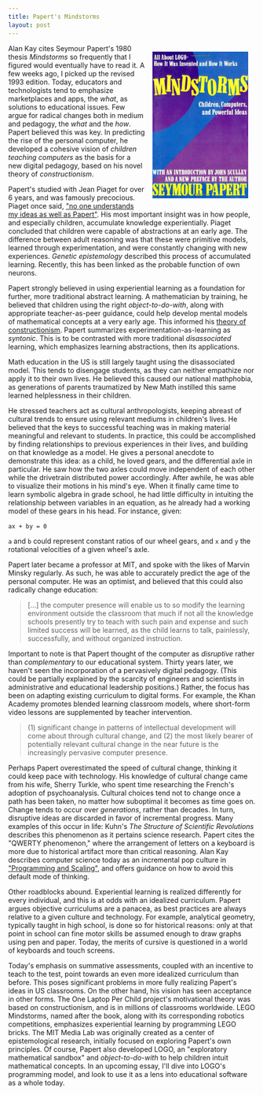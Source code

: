 ```yaml
---
title: Papert's Mindstorms
layout: post
---
```


<img src="/images/mindstorms.jpg" style="height: auto; width: 195px; margin: 15px; float: right;">

Alan Kay cites Seymour Papert's 1980 thesis *Mindstorms* so frequently that I figured would eventually have to read it. A few weeks ago, I picked up the revised 1993 edition. Today, educators and technologists tend to emphasize marketplaces and apps, the *what*, as solutions to educational issues. Few argue for radical changes both in medium and pedagogy, the *what* and the *how*. Papert believed this was key. In predicting the rise of the personal computer, he developed a cohesive vision of *children teaching computers* as the basis for a new digital pedagogy, based on his novel theory of *constructionism*.

Papert's studied with Jean Piaget for over 6 years, and was famously precocious. Piaget once said, ["no one understands my ideas as well as Papert"](http://en.wikipedia.org/wiki/Constructivism_(learning_theory)). His most important insight was in how people, and especially children, accumulate knowledge experientially. Piaget concluded that children were capable of abstractions at an early age. The difference between adult reasoning was that these were primitive models, learned through experimentation, and were constantly changing with new experiences. *Genetic epistemology* described this process of accumulated learning. Recently, this has been linked as the probable function of own neurons.

Papert strongly believed in using experiential learning as a foundation for further, more traditional abstract learning. A mathematician by training, he believed that children using the right *object-to-do-with*, along with appropriate teacher-as-peer guidance, could help develop mental models of mathematical concepts at a very early age. This informed his [theory of constructionism](http://wiki.laptop.org/go/Constructionism). Papert summarizes experimentation-as-learning as *syntonic*. This is to be contrasted with more traditional *disassociated* learning, which emphasizes learning abstractions, then its applications. 

Math education in the US is still largely taught using the disassociated model. This tends to disengage students, as they can neither empathize nor apply it to their own lives. He believed this caused our national mathphobia, as generations of parents traumatized by New Math instilled this same learned helplessness in their children.

He stressed teachers act as cultural anthropologists, keeping abreast of cultural trends to ensure using relevant mediums in children's lives. He believed that the keys to successful teaching was in making material meaningful and relevant to students. In practice, this could be accomplished by finding relationships to previous experiences in their lives, and building on that knowledge as a model. He gives a personal anecdote to demonstrate this idea: as a child, he loved gears, and the differential axle in particular. He saw how the two axles could move independent of each other while the drivetrain distributed power accordingly. After awhile, he was able to visualize their motions in his mind's eye. When it finally came time to learn symbolic algebra in grade school, he had little difficulty in intuiting the relationship between variables in an equation, as he already had a working model of these gears in his head. For instance, given:

	ax + by = 0

`a`  and `b` could represent constant ratios of our wheel gears, and `x` and `y` the rotational velocities of a given wheel's axle.

Papert later became a professor at MIT, and spoke with the likes of Marvin Minsky regularly. As such, he was able to accurately predict the age of the personal computer. He was an optimist, and believed that this could also radically change education:

> \[...\] the computer presence will enable us to so modify the learning environment outside the classroom that much if not all the knowledge schools presently try to teach with such pain and expense and such limited success will be learned, as the child learns to talk, painlessly, successfully, and without organized instruction.

Important to note is that Papert thought of the computer as *disruptive* rather than *complementary* to our educational system. Thirty years later, we haven't seen the incorporation of a pervasively digital pedagogy. (This could be partially explained by the scarcity of engineers and scientists in administrative and educational leadership positions.) Rather, the focus has been on adapting existing curriculum to digital forms. For example, the Khan Academy promotes blended learning classroom models, where short-form video lessons are supplemented by teacher intervention.

> (1) significant change in patterns of intellectual development will come about through cultural change, and (2) the most likely bearer of potentially relevant cultural change in the near future is the increasingly pervasive computer presence.

Perhaps Papert overestimated the speed of cultural change, thinking it could keep pace with technology. His knowledge of cultural change came from his wife, Sherry Turkle, who spent time researching the French's adoption of psychoanalysis. Cultural choices tend not to change once a path has been taken, no matter how suboptimal it becomes as time goes on. Change tends to occur over *generations*, rather than decades. In turn, disruptive ideas are discarded in favor of incremental progress. Many examples of this occur in life: Kuhn's *The Structure of Scientific Revolutions* describes this phenomenon as it pertains science research. Papert cites the "QWERTY phenomenon," where the arrangement of letters on a keyboard is more due to historical artifact more than critical reasoning. Alan Kay describes computer science today as an incremental pop culture in ["Programming and Scaling"](https://www.tele-task.de/archive/video/flash/14029/), and offers guidance on how to avoid this default mode of thinking.

Other roadblocks abound. Experiential learning is realized differently for every individual, and this is at odds with an idealized curriculum. Papert argues objective curriculums are a panacea, as best practices are always relative to a given culture and technology. For example, analytical geometry, typically taught in high school, is done so for historical reasons: only at that point in school can fine motor skills be assumed enough to draw graphs using pen and paper. Today, the merits of cursive is questioned in a world of keyboards and touch screens.

Today's emphasis on summative assessments, coupled with an incentive to teach to the test, point towards an even more idealized curriculum than before. This poses significant problems in more fully realizing Papert's ideas in US classrooms. On the other hand, his vision has seen acceptance in other forms. The One Laptop Per Child project's motivational theory was based on constructionism, and is in millions of classrooms worldwide. LEGO Mindstorms, named after the book, along with its corresponding robotics competitions, emphasizes experiential learning by programming LEGO bricks. The MIT Media Lab was originally created as a center of epistemological research, initially focused on exploring  Papert's own principles. Of course, Papert also developed LOGO, an "exploratory mathematical sandbox" and *object-to-do-with* to help children intuit mathematical concepts. In an upcoming essay, I'll dive into LOGO's programming model, and look to use it as a lens into educational software as a whole today.
